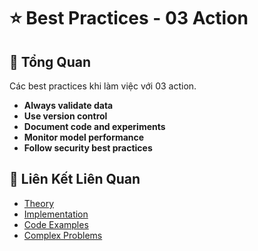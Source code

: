 # ⭐ Best Practices - 03 Action

## 🎯 Tổng Quan

Các best practices khi làm việc với 03 action.

- **Always validate data**
- **Use version control**
- **Document code and experiments**
- **Monitor model performance**
- **Follow security best practices**

## 🔗 Liên Kết Liên Quan

- [Theory](./THEORY_03_action.md)
- [Implementation](./IMPLEMENTATION_03_action.md)
- [Code Examples](./CODE_EXAMPLES_03_action.md)
- [Complex Problems](./COMPLEX_PROBLEMS.md)
